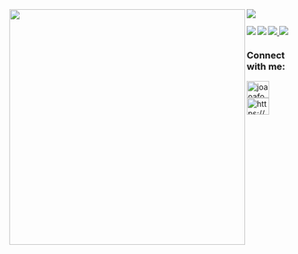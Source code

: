 <div>
  <img align="left"src="https://github-readme-stats.vercel.app/api?username=EduardoFernandesUA&show_icons=true&theme=dark&icon_color=FFFFFF&title_color=1CD7B9&border_color=1CD7B9&text_color=8D8D8D&include_all_commits=true" width="420"/>
   <img src="https://github-readme-stats.vercel.app/api/top-langs/?username=EduardoFernandesUA&show_icons=true&theme=dark&icon_color=FFFFFF&title_color=1CD7B9&border_color=1CD7B9&text_color=8D8D8D&layout=compact"/>
</div>

<p></p>


<div>
  <a href="https://github.com/EduardoFernandesUA/EduBot21">
    <img align="left" src="https://github-readme-stats.vercel.app/api/pin/?username=EduardoFernandesUA&repo=Ano1-ECT&theme=dark&icon_color=FFFFFF&title_color=34d2eb&border_color=34d2eb&text_color=ffffff&show_owner=true"/>
  </a>
  <a href="https://github.com/EduardoFernandesUA/prog2">
    <img src="https://github-readme-stats.vercel.app/api/pin/?username=EduardoFernandesUA&repo=Ano2-ECT&theme=dark&icon_color=FFFFFF&title_color=34d2eb&border_color=34d2eb&text_color=ffffff&show_owner=true"/>
  </a>
  <a href="https://github.com/EduardoFernandesUA/ac1">
    <img align="left" src="https://github-readme-stats.vercel.app/api/pin/?username=EduardoFernandesUA&repo=MyDiscordBot&theme=dark&icon_color=FFFFFF&title_color=34d2eb&border_color=34d2eb&text_color=ffffff&show_owner=true"/>
  </a>
   <a href="https://github.com/EduardoFernandesUA/POO">
    <img src="https://github-readme-stats.vercel.app/api/pin/?username=EduardoFernandesUA&repo=Lil-projects&theme=dark&icon_color=FFFFFF&title_color=34d2eb&border_color=34d2eb&text_color=ffffff&show_owner=true"/>
  </a>
    
</div>

<p></p>
<h3 align="left">Connect with me:</h3>
<p align="left">
<a href="https://linkedin.com/in/" target="blank"><img align="center" src="https://raw.githubusercontent.com/rahuldkjain/github-profile-readme-generator/master/src/images/icons/Social/linked-in-alt.svg" alt="joaoafonso02" height="30" width="40" /></a>
<a href="https://discord.gg/https://discord.gg/" target="blank"><img align="center" src="https://raw.githubusercontent.com/rahuldkjain/github-profile-readme-generator/master/src/images/icons/Social/discord.svg" alt="https://discord.gg/rqgCgPtK7y" height="30" width="40" /></a>
</p>

<!-- <h3 align="left">Languages and Tools:</h3>
<p align="left"> <a href="https://www.w3schools.com/css/" target="_blank" rel="noreferrer"> <img src="https://raw.githubusercontent.com/devicons/devicon/master/icons/css3/css3-original-wordmark.svg" alt="css3" width="40" height="40"/> </a> <a href="https://www.w3.org/html/" target="_blank" rel="noreferrer"> <img src="https://raw.githubusercontent.com/devicons/devicon/master/icons/html5/html5-original-wordmark.svg" alt="html5" width="40" height="40"/> </a> <a href="https://www.java.com" target="_blank" rel="noreferrer"> <img src="https://raw.githubusercontent.com/devicons/devicon/master/icons/java/java-original.svg" alt="java" width="40" height="40"/> </a> <a href="https://developer.mozilla.org/en-US/docs/Web/JavaScript" target="_blank" rel="noreferrer"> <img src="https://raw.githubusercontent.com/devicons/devicon/master/icons/javascript/javascript-original.svg" alt="javascript" width="40" height="40"/> </a> <a href="https://www.python.org" target="_blank" rel="noreferrer"> <img src="https://raw.githubusercontent.com/devicons/devicon/master/icons/python/python-original.svg" alt="python" width="40" height="40"/> </a> </p> -->
